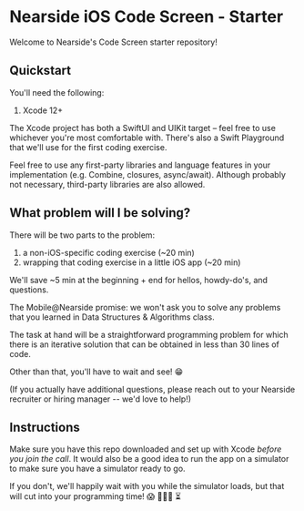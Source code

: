 # Nearside iOS Code Screen - Starter

Welcome to Nearside's Code Screen starter repository!

## Quickstart

You'll need the following:

1. Xcode 12+

The Xcode project has both a SwiftUI and UIKit target – feel free to use whichever you're most comfortable with. There's also a Swift Playground that we'll use for the first coding exercise.

Feel free to use any first-party libraries and language features in your implementation (e.g. Combine, closures, async/await). Although probably not necessary, third-party libraries are also allowed.

## What problem will I be solving?
There will be two parts to the problem:
1. a non-iOS-specific coding exercise (~20 min)
2. wrapping that coding exercise in a little iOS app (~20 min)

We'll save ~5 min at the beginning + end for hellos, howdy-do's, and questions.

The Mobile@Nearside promise: we won't ask you to solve any problems that you learned in Data Structures & Algorithms class.

The task at hand will be a straightforward programming problem for which there is an iterative solution that can be obtained in less than 30 lines of code.

Other than that, you'll have to wait and see! 😁

(If you actually have additional questions, please reach out to your Nearside recruiter or hiring manager -- we'd love to help!)

## Instructions
Make sure you have this repo downloaded and set up with Xcode _before you join the call_. It would also be a good idea to run the app on a simulator to make sure you have a simulator ready to go.

If you don't, we'll happily wait with you while the simulator loads, but that will cut into your programming time! 😱 👩🏽‍💻 ⏳
